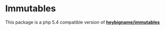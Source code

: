 # Immutables

This package is a php 5.4 compatible version of [**heybigname/immutables**](https://github.com/heybigname/immutables/)
